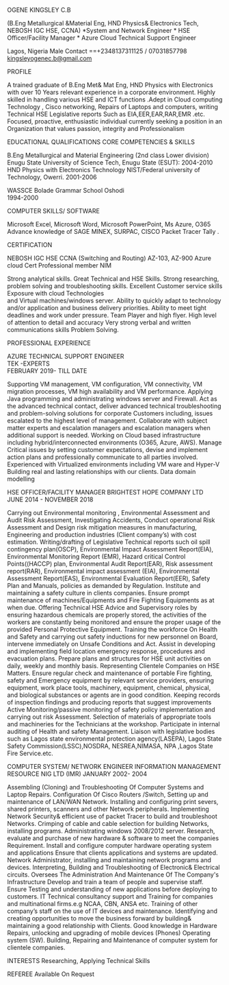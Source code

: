 OGENE  KINGSLEY C.B

(B.Eng Metallurgical &Material Eng, HND Physics& Electronics Tech, NEBOSH IGC HSE, CCNA)
*System and Network Engineer * HSE Officer/Facility Manager * Azure Cloud Technical  Support Engineer

Lagos, Nigeria
Male
Contact ==+2348137311125 / 07031857798
kingsleyogenec.b@gmail.com

PROFILE

A trained graduate of B.Eng Met& Mat Eng, HND Physics with Electronics  with over 10 Years relevant experience in a corporate environment. Highly skilled in handling various HSE  and  ICT functions .Adept in Cloud computing  Technology , Cisco networking, Repairs of Laptops and computers, writing Technical  HSE Legislative reports Such as EIA,EER,EAR,RAR,EMR .etc. Focused, proactive, enthusiastic individual currently seeking a position in an Organization that values passion, integrity and Professionalism

EDUCATIONAL QUALIFICATIONS 	CORE COMPETENCIES  & SKILLS

B.Eng Metallurgical and Material Engineering (2nd class Lower division)
Enugu  State University of Science Tech, Enugu State (ESUT): 
2004-2010
      HND Physics with Electronics Technology
      NIST/Federal university of       
      Technology, Owerri.
      2001-2006

WASSCE
Bolade Grammar  School Oshodi	
1994-2000	

COMPUTER SKILLS/ SOFTWARE

Microsoft Excel, Microsoft Word, Microsoft PowerPoint, 
Ms Azure, O365
Advance knowledge of SAGE 
MINEX, SURPAC,
CISCO Packet Tracer
Tally .

CERTIFICATION

NEBOSH  IGC HSE
CCNA (Switching and Routing)
AZ-103, AZ-900 Azure cloud  Cert
Professional member NIM

	
Strong analytical skills.
Great Technical and  HSE  Skills.
Strong researching, problem solving and troubleshooting skills.
Excellent  Customer  service skills
Exposure with cloud Technologies  
and  Virtual machines/windows server.
Ability to quickly  adapt  to technology  and/or  application  and business delivery  priorities.
Ability to meet tight deadlines and work under pressure.
Team Player and high flyer.
High level of attention to detail and accuracy
Very strong verbal and written communications skills
Problem Solving.





PROFESSIONAL EXPERIENCE 


AZURE TECHNICAL SUPPORT  ENGINEER	
TEK -EXPERTS				
FEBRUARY 2019- TILL DATE

Supporting VM management, VM configuration, VM connectivity, VM migration processes, VM high availability and VM performance.
Applying Java programming and administrating windows server and Firewall.
Act as the advanced technical contact, deliver advanced technical troubleshooting and problem-solving solutions for corporate Customers  including, issues escalated to the highest level of management.
Collaborate with subject matter experts and escalation managers and escalation managers when additional support is needed.
Working on Cloud based  infrastructure including hybrid/interconnected environments (O365, Azure, AWS).
Manage  Critical issues by setting customer expectations, devise and implement action plans and professionally communicate to all parties involved.
Experienced  with Virtualized environments  including VM ware  and Hyper-V
Building real and lasting relationships with our clients.
Data domain modelling

		
HSE OFFICER/FACILITY  MANAGER
BRIGHTEST  HOPE  COMPANY  LTD						
JUNE 2014 -  NOVEMBER 2018

Carrying out Environmental monitoring , Environmental Assessment and Audit Risk Assessment, Investigating Accidents, Conduct operational Risk Assessment and Design risk mitigation measures in manufacturing, Engineering and production industries (Client company’s) with cost estimation.
Writing/drafting of  Legislative Technical reports  such oil spill contingency plan(OSCP), Environmental  Impact Assessment Report(EIA), Environmental Monitoring Report  (EMR), Hazard critical  Control Points((HACCP) plan, Environmental Audit Report(EAR),  Risk assessment report(RAR), Environmental impact assessment (EIA), Environmental  Assessment Report(EAS), Environmental Evaluation Report(EER), Safety Plan and Manuals, policies as demanded by Regulation.
Institute and maintaining a safety culture in clients companies.
Ensure prompt maintenance of machines/Equipments and Fire Fighting Equipments as at when due.
Offering Technical HSE Advice and Supervisory roles by ensuring hazardous chemicals are properly stored, the activities of the workers are constantly being monitored and ensure the proper usage of the provided Personal Protective Equipment.
Training the workforce On Health and Safety and carrying out safety inductions for new personnel on Board, intervene immediately on Unsafe Conditions and Act.
Assist in developing and implementing field location emergency response, procedures and evacuation plans.
Prepare plans and structures for HSE unit activities on daily, weekly and monthly basis.
Representing Clientele Companies on HSE Matters.
Ensure regular check and maintenance of portable Fire fighting, safety and Emergency equipment by relevant service providers, ensuring equipment, work place tools, machinery, equipment, chemical, physical, and biological substances or agents are in good condition.
Keeping records of inspection findings and producing reports that suggest improvements
Active Monitoring/passive monitoring of safety policy implementation and carrying out risk Assessment.
Selection of materials of appropriate tools and machineries for the Technicians at the workshop.
Participate in internal auditing of Health and safety Management.
Liaison with legislative bodies such as Lagos state environmental protection agency(LASEPA), Lagos State Safety Commission(LSSC),NOSDRA, NESREA,NIMASA, NPA ,Lagos State Fire Service.etc.

COMPUTER SYSTEM/ NETWORK ENGINEER
INFORMATION MANAGEMENT RESOURCE NIG LTD (IMR)
JANUARY 2002- 2004

Assembling (Cloning) and Troubleshooting Of Computer Systems and Laptop Repairs.
Configuration Of Cisco Routers /Switch, Setting up and maintenance of LAN/WAN Network.
Installing and configuring print severs, shared printers, scanners and other Network  peripherals.
Implementing Network Security& efficient use of packet Tracer to build and troubleshoot Networks.
Crimping of cable and cable selection for building Networks, installing programs.
Administrating windows  2008/2012  server.
Research, evaluate and purchase of new hardware & software to meet the companies Requirement.
Install  and  configure computer hardware operating system and applications
Ensure that clients applications and systems are updated.
 Network Administrator, installing and maintaining network programs and devices.
 Interpreting, Building and Troubleshooting of Electronic& Electrical circuits.
Oversees The Administration And Maintenance Of The Company's Infrastructure
Develop and train a team of people and supervise staff.
Ensure Testing and  understanding of new applications before deploying to customers.
 IT Technical consultancy support and Training for companies and multinational firms.e.g NCAA, CBN, ANSA etc.
Training of other company’s staff on the use of IT devices and maintenance.
Identifying and creating opportunities to move the business forward by building& maintaining a good relationship with Clients.
Good knowledge in Hardware Repairs, unlocking and upgrading of mobile devices (Phones) Operating system (SW).
Building, Repairing and Maintenance of computer system for clientele companies.


INTERESTS
Researching, Applying Technical Skills

REFEREE
Available On Request


